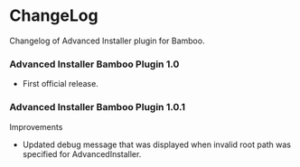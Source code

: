 # ChangeLog

Changelog of Advanced Installer plugin for Bamboo.

### Advanced Installer Bamboo Plugin 1.0

* First official release.

### Advanced Installer Bamboo Plugin 1.0.1

Improvements
* Updated debug message that was displayed when invalid root path was specified for AdvancedInstaller.
